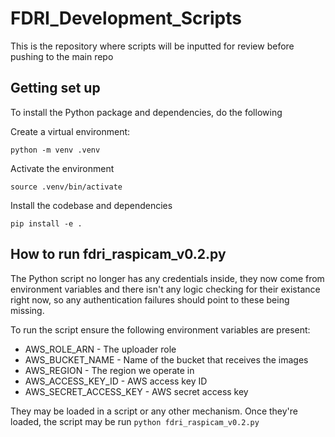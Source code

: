 # FDRI_Development_Scripts
This is the repository where scripts will be inputted for review before pushing to the main repo 

## Getting set up

To install the Python package and dependencies, do the following

Create a virtual environment:

`python -m venv .venv`

Activate the environment

`source .venv/bin/activate`

Install the codebase and dependencies

`pip install -e .`

## How to run fdri_raspicam_v0.2.py

The Python script no longer has any credentials inside, they now come from environment variables and there isn't any logic checking for their existance right now, so any authentication failures should point to these being missing.

To run the script ensure the following environment variables are present:

- AWS_ROLE_ARN - The uploader role
- AWS_BUCKET_NAME - Name of the bucket that receives the images
- AWS_REGION - The region we operate in
- AWS_ACCESS_KEY_ID - AWS access key ID
- AWS_SECRET_ACCESS_KEY - AWS secret access key

They may be loaded in a script or any other mechanism. Once they're loaded, the script may be run `python fdri_raspicam_v0.2.py`